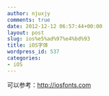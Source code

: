 ```yaml
---
author: njuxjy
comments: true
date: 2012-12-12 06:57:44+00:00
layout: post
slug: ios%e5%ad%97%e4%bd%93
title: iOS字体
wordpress_id: 537
categories:
- iOS
---
```


可以参考：http://iosfonts.com

